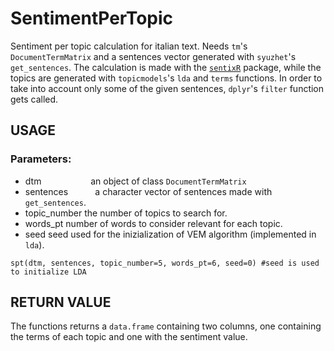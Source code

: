 # SentimentPerTopic
Sentiment per topic calculation for italian text. Needs `tm`'s `DocumentTermMatrix` and a sentences vector generated with `syuzhet`'s `get_sentences`. The calculation is made with the [`sentixR`](https://github.com/valeriobasile/sentixR) package, while the topics are generated with `topicmodels`'s `lda` and `terms` functions. In order to take into account only some of the given sentences, `dplyr`'s `filter` function gets called.

## USAGE
### Parameters:
* dtm&nbsp;&nbsp;&nbsp;&nbsp;&nbsp;&nbsp;&nbsp;&nbsp;&nbsp;&nbsp;&nbsp;&nbsp;&nbsp;&nbsp;&nbsp;&nbsp;&nbsp;&nbsp;&nbsp;&nbsp;an object of class `DocumentTermMatrix`
* sentences&nbsp;&nbsp;&nbsp;&nbsp;&nbsp;&nbsp;&nbsp;&nbsp;&nbsp;&nbsp;&nbsp;a character vector of sentences made with `get_sentences`.
* topic_number  the number of topics to search for.
* words_pt      number of words to consider relevant for each topic.
* seed          seed used for the inizialization of VEM algorithm (implemented in `lda`).
```
spt(dtm, sentences, topic_number=5, words_pt=6, seed=0) #seed is used to initialize LDA 
```
## RETURN VALUE
The functions returns a `data.frame` containing two columns, one containing the terms of each topic and one with the sentiment value.
